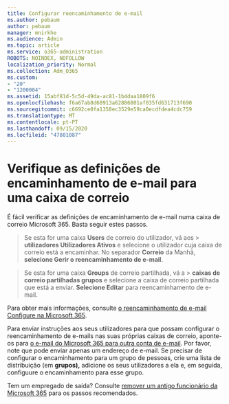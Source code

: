 ```yaml
---
title: Configurar reencaminhamento de e-mail
ms.author: pebaum
author: pebaum
manager: mnirkhe
ms.audience: Admin
ms.topic: article
ms.service: o365-administration
ROBOTS: NOINDEX, NOFOLLOW
localization_priority: Normal
ms.collection: Adm_O365
ms.custom:
- "20"
- "1200004"
ms.assetid: 15abf81d-5c5d-49da-ac81-1b4daa1809f6
ms.openlocfilehash: f6a67ab8d68913a62886801af035fd631713f690
ms.sourcegitcommit: c6692ce0fa1358ec3529e59ca0ecdfdea4cdc759
ms.translationtype: MT
ms.contentlocale: pt-PT
ms.lasthandoff: 09/15/2020
ms.locfileid: "47801087"
---
```

# <a name="check-the-email-forwarding-settings-for-a-mailbox"></a>Verifique as definições de encaminhamento de e-mail para uma caixa de correio

É fácil verificar as definições de encaminhamento de e-mail numa caixa de correio Microsoft 365. Basta seguir estes passos.
  
> Se esta for uma caixa **Users** de correio do utilizador, vá aos \> **utilizadores Utilizadores Ativos** e selecione o utilizador cuja caixa de correio está a encaminhar. No separador **Correio** da Manhã, **selecione Gerir o reencaminhamento de e-mail**.

> Se esta for uma caixa **Groups** de correio partilhada, vá a \> **caixas de correio partilhadas grupos** e selecione a caixa de correio partilhada que está a enviar. **Selecione Editar** para reencaminhamento de e-mail.

Para obter mais informações, consulte [o reencaminhamento de e-mail Configure na Microsoft 365](https://docs.microsoft.com/microsoft-365/admin/email/configure-email-forwarding).
  
Para enviar instruções aos seus utilizadores para que possam configurar o reencaminhamento de e-mails nas suas próprias caixas de correio, aponte-os para [o e-mail do Microsoft 365 para outra conta de e-mail](https://support.office.com/article/Forward-email-from-Office-365-to-another-email-account-1ed4ee1e-74f8-4f53-a174-86b748ff6a0e). Por favor, note que pode enviar apenas um endereço de e-mail. Se precisar de configurar o encaminhamento para um grupo de pessoas, crie uma lista de distribuição (em **grupos),** adicione os seus utilizadores a ela e, em seguida, configuure o encaminhamento para esse grupo.
  
Tem um empregado de saída? Consulte [remover um antigo funcionário da Microsoft 365](https://docs.microsoft.com/microsoft-365/admin/add-users/remove-former-employee) para os passos recomendados.